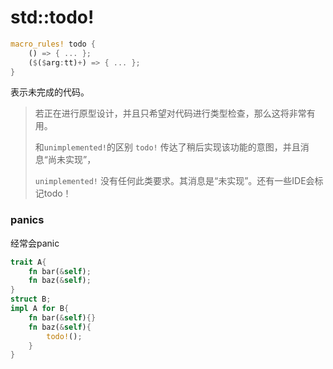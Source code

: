 # std::todo!

```rust
macro_rules! todo {
    () => { ... };
    ($($arg:tt)+) => { ... };
}
```

表示未完成的代码。

> 若正在进行原型设计，并且只希望对代码进行类型检查，那么这将非常有用。
>
> 和`unimplemented!`的区别   `todo!` 传达了稍后实现该功能的意图，并且消息“尚未实现”，
>
> `unimplemented!` 没有任何此类要求。其消息是“未实现”。还有一些IDE会标记todo！

### panics

经常会panic

```rust
trait A{
    fn bar(&self);
    fn baz(&self);
}
struct B;
impl A for B{
    fn bar(&self){}
    fn baz(&self){
        todo!();
    }
}
```

